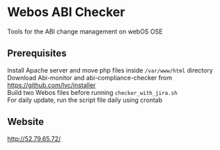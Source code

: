 # Webos ABI Checker
Tools for the ABI change management on webOS OSE

## Prerequisites
Install Apache server and move php files inside `/var/www/html` directory     
Download Abi-monitor and abi-compliance-checker from https://github.com/lvc/installer   
Build two Webos files before running `checker_with_jira.sh`   
For daily update, run the script file daily using crontab   

## Website   
http://52.79.65.72/
